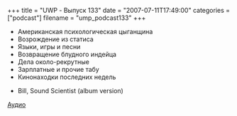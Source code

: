 +++
title = "UWP - Выпуск 133"
date = "2007-07-11T17:49:00"
categories = ["podcast"]
filename = "ump_podcast133"
+++


- Американская психологическая цыганщина
- Возрождение из статиса
- Языки, игры и песни
- Возвращение блудного индейца
- Дела около-рекрутные
- Зарплатные и прочие табу
- Кинонаходки последних недель


* Bill, Sound Scientist (album version)

[Аудио](https://podcast.umputun.com/media/ump_podcast133.mp3)
<audio src="https://podcast.umputun.com/media/ump_podcast133.mp3" preload="none">